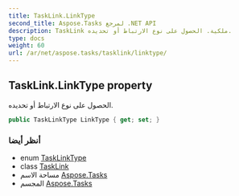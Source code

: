 ```yaml
---
title: TaskLink.LinkType
second_title: Aspose.Tasks لمرجع .NET API
description: TaskLink ملكية. الحصول على نوع الارتباط أو تحديده.
type: docs
weight: 60
url: /ar/net/aspose.tasks/tasklink/linktype/
---
```

## TaskLink.LinkType property

الحصول على نوع الارتباط أو تحديده.

```csharp
public TaskLinkType LinkType { get; set; }
```

### أنظر أيضا

* enum [TaskLinkType](../../tasklinktype/)
* class [TaskLink](../)
* مساحة الاسم [Aspose.Tasks](../../tasklink/)
* المجسم [Aspose.Tasks](../../../)



